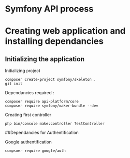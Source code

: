 # Symfony API process

# Creating web application and installing dependancies

## Initializing the application

Initializing project
```
composer create-project symfony/skeleton .
git init
```

Dependancies required :
```
composer require api-platform/core
composer require symfony/maker-bundle --dev
```

Creating first controller
```
php bin/console make:controller TestController
```

##Dependancies for Authentification

Google authentification
```
compsoer require google/auth
```
